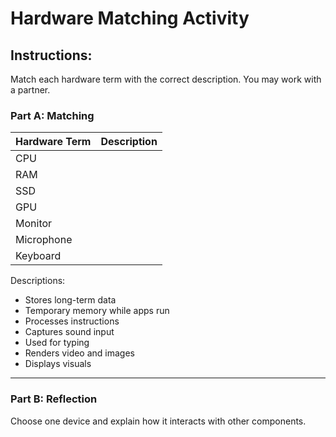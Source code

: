 # Hardware Matching Activity

## Instructions:
Match each hardware term with the correct description. You may work with a partner.

### Part A: Matching

| Hardware Term | Description |
|---------------|-------------|
| CPU           |             |
| RAM           |             |
| SSD           |             |
| GPU           |             |
| Monitor       |             |
| Microphone    |             |
| Keyboard      |             |

Descriptions:
- Stores long-term data
- Temporary memory while apps run
- Processes instructions
- Captures sound input
- Used for typing
- Renders video and images
- Displays visuals

---

### Part B: Reflection
Choose one device and explain how it interacts with other components.